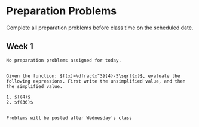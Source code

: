 Preparation Problems
============================


Complete all preparation problems before class time on the scheduled date.


## Week 1

```{dropdown} Day 1A: Monday, August 28th
No preparation problems assigned for today.


```

```{dropdown} Day 1B: Wednesday, August 30th
Given the function: $f(x)=\dfrac{x^3}{4}-5\sqrt{x}$, evaluate the following expressions. First write the unsimplified value, and then the simplified value.

1. $f(4)$
2. $f(36)$


```

```{dropdown} Day 1C: Friday, September 1st
Problems will be posted after Wednesday's class


```